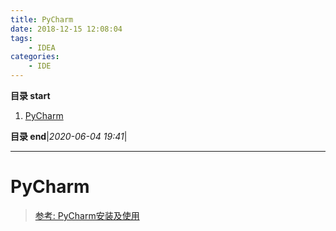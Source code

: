 ```yaml
---
title: PyCharm
date: 2018-12-15 12:08:04
tags: 
    - IDEA
categories: 
    - IDE
---
```


**目录 start**

1. [PyCharm](#pycharm)

**目录 end**|_2020-06-04 19:41_|
****************************************
# PyCharm
> [参考: PyCharm安装及使用](https://www.jianshu.com/p/042324342bf4)



